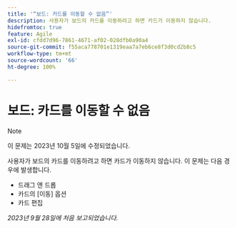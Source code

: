 ```yaml
---
title: '“보드: 카드를 이동할 수 없음”'
description: 사용자가 보드의 카드를 이동하려고 하면 카드가 이동하지 않습니다.
hidefromtoc: true
feature: Agile
exl-id: cfdd7d96-7861-4671-af02-028dfb0a90a4
source-git-commit: f55aca778701e1319eaa7a7eb6ce8f3d0cd2b8c5
workflow-type: tm+mt
source-wordcount: '66'
ht-degree: 100%

---
```


# 보드: 카드를 이동할 수 없음

>[!NOTE]
>
>이 문제는 2023년 10월 5일에 수정되었습니다.

사용자가 보드의 카드를 이동하려고 하면 카드가 이동하지 않습니다. 이 문제는 다음 경우에 발생합니다.

* 드래그 앤 드롭
* 카드의 [이동] 옵션
* 카드 편집

_2023년 9월 28일에 처음 보고되었습니다._
